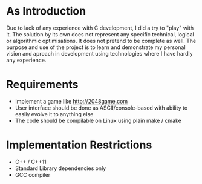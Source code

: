 # As Introduction
Due to lack of any experience with C development, I did a try to "play" with it.
The solution by its own does not represent any specific technical, logical or algorithmic optimisations. It does not pretend to be complete as well.
The purpose and use of the project is to learn and demonstrate my personal vision and aproach in development using technologies where I have hardly any experience.

# Requirements
* Implement a game like http://2048game.com
* User interface should be done as ASCII/console-based with ability to easily evolve it to anything else
* The code should be compilable on Linux using plain make / cmake

# Implementation Restrictions
* C++ / C++11
* Standard Library dependencies only
* GCC compiler



